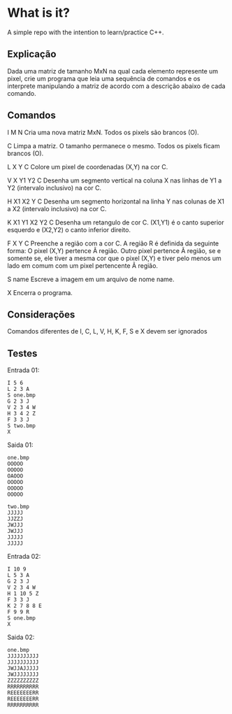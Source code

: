 What is it?
===========

A simple repo with the intention to learn/practice C++.


Explicação
----------
Dada uma matriz de tamanho MxN na qual cada elemento represente um pixel, crie
um programa que leia uma sequência de comandos e os interprete manipulando a
matriz de acordo com a descrição abaixo de cada comando.

Comandos
--------
I M N
Cria uma nova matriz MxN. Todos os pixels são brancos (O).

C
Limpa a matriz. O tamanho permanece o mesmo. Todos os pixels ficam brancos (O).

L X Y C
Colore um pixel de coordenadas (X,Y) na cor C.

V X Y1 Y2 C
Desenha um segmento vertical na coluna X nas linhas de Y1 a Y2 (intervalo
inclusivo) na cor C.

H X1 X2 Y C
Desenha um segmento horizontal na linha Y nas colunas de X1 a X2 (intervalo
inclusivo) na cor C.

K X1 Y1 X2 Y2 C
Desenha um retangulo de cor C. (X1,Y1) é o canto superior esquerdo e (X2,Y2) o
canto inferior direito.

F X Y C
Preenche a região com a cor C. A região R é definida da seguinte forma:
O pixel (X,Y) pertence Ã  região. Outro pixel pertence Ã  região, se e somente se,
ele tiver a mesma cor que o pixel (X,Y) e tiver pelo menos um lado em comum com
um pixel pertencente Ã  região.

S name
Escreve a imagem em um arquivo de nome name.

X
Encerra o programa.

Considerações
-------------
Comandos diferentes de I, C, L, V, H, K, F, S e X devem ser ignorados

Testes
------

Entrada 01:


    I 5 6
    L 2 3 A
    S one.bmp
    G 2 3 J
    V 2 3 4 W
    H 3 4 2 Z
    F 3 3 J
    S two.bmp
    X


Saida 01:

``` 
one.bmp
OOOOO
OOOOO
OAOOO
OOOOO
OOOOO
OOOOO

two.bmp
JJJJJ
JJZZJ
JWJJJ
JWJJJ
JJJJJ
JJJJJ
```

Entrada 02:

```
I 10 9
L 5 3 A
G 2 3 J
V 2 3 4 W
H 1 10 5 Z
F 3 3 J
K 2 7 8 8 E
F 9 9 R
S one.bmp
X
```

Saida 02:

```
one.bmp
JJJJJJJJJJ
JJJJJJJJJJ
JWJJAJJJJJ
JWJJJJJJJJ
ZZZZZZZZZZ
RRRRRRRRRR
REEEEEEERR
REEEEEEERR
RRRRRRRRRR
```

